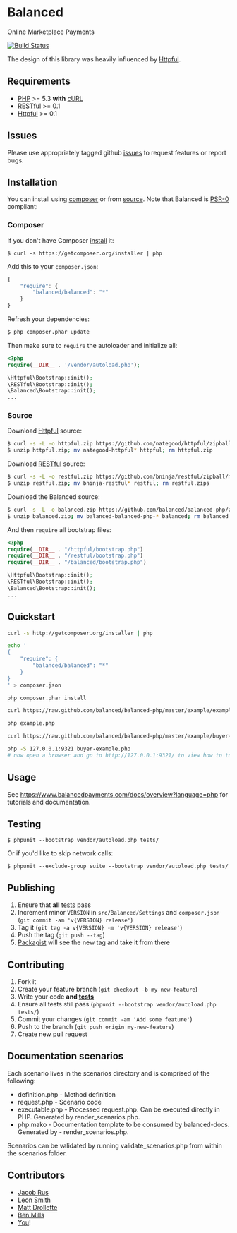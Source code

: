 # Balanced

Online Marketplace Payments

[![Build Status](https://secure.travis-ci.org/balanced/balanced-php.png)](http://travis-ci.org/balanced/balanced-php)

The design of this library was heavily influenced by [Httpful](https://github.com/nategood/httpful).

## Requirements

- [PHP](http://www.php.net) >= 5.3 **with** [cURL](http://www.php.net/manual/en/curl.installation.php)
- [RESTful](https://github.com/bninja/restful) >= 0.1
- [Httpful](https://github.com/nategood/httpful) >= 0.1

## Issues

Please use appropriately tagged github [issues](https://github.com/balanced/balanced-php/issues) to request features or report bugs.

## Installation

You can install using [composer](#composer) or from [source](#source). Note that Balanced is [PSR-0](https://github.com/php-fig/fig-standards/blob/master/accepted/PSR-0.md) compliant:

### Composer

If you don't have Composer [install](http://getcomposer.org/doc/00-intro.md#installation) it:

    $ curl -s https://getcomposer.org/installer | php

Add this to your `composer.json`:

```javascript
{
    "require": {
        "balanced/balanced": "*"
    }
}
```

Refresh your dependencies:

```bash
$ php composer.phar update
```


Then make sure to `require` the autoloader and initialize all:

```php
<?php
require(__DIR__ . '/vendor/autoload.php');

\Httpful\Bootstrap::init();
\RESTful\Bootstrap::init();
\Balanced\Bootstrap::init();
...
```

### Source

Download [Httpful](https://github.com/nategood/httpful) source:

```bash
$ curl -s -L -o httpful.zip https://github.com/nategood/httpful/zipball/master;
$ unzip httpful.zip; mv nategood-httpful* httpful; rm httpful.zip
```

Download [RESTful](https://github.com/bninja/restful) source:

```bash
$ curl -s -L -o restful.zip https://github.com/bninja/restful/zipball/master;
$ unzip restful.zip; mv bninja-restful* restful; rm restful.zips
```

Download the Balanced source:

```bash
$ curl -s -L -o balanced.zip https://github.com/balanced/balanced-php/zipball/master
$ unzip balanced.zip; mv balanced-balanced-php-* balanced; rm balanced.zip
```


And then `require` all bootstrap files:

```php
<?php
require(__DIR__ . "/httpful/bootstrap.php")
require(__DIR__ . "/restful/bootstrap.php")
require(__DIR__ . "/balanced/bootstrap.php")

\Httpful\Bootstrap::init();
\RESTful\Bootstrap::init();
\Balanced\Bootstrap::init();
...
```

## Quickstart

```bash
curl -s http://getcomposer.org/installer | php

echo '
{
    "require": {
        "balanced/balanced": "*"
    }
}
' > composer.json

php composer.phar install

curl https://raw.github.com/balanced/balanced-php/master/example/example.php > example.php

php example.php

curl https://raw.github.com/balanced/balanced-php/master/example/buyer-example.php > buyer-example.php

php -S 127.0.0.1:9321 buyer-example.php
# now open a browser and go to http://127.0.0.1:9321/ to view how to tokenize cards and add to a buyer
```

## Usage

See https://www.balancedpayments.com/docs/overview?language=php for tutorials and documentation.

## Testing

    $ phpunit --bootstrap vendor/autoload.php tests/

Or if you'd like to skip network calls:

    $ phpunit --exclude-group suite --bootstrap vendor/autoload.php tests/

## Publishing

1. Ensure that **all** [tests](#testing) pass
2. Increment minor `VERSION` in `src/Balanced/Settings` and `composer.json` (`git commit -am 'v{VERSION} release'`)
3. Tag it (`git tag -a v{VERSION} -m 'v{VERSION} release'`)
4. Push the tag (`git push --tag`)
5. [Packagist](http://packagist.org/packages/balanced/balanced) will see the new tag and take it from there

## Contributing

1. Fork it
2. Create your feature branch (`git checkout -b my-new-feature`)
3. Write your code **and [tests](#testing)**
4. Ensure all tests still pass (`phpunit --bootstrap vendor/autoload.php tests/`)
5. Commit your changes (`git commit -am 'Add some feature'`)
6. Push to the branch (`git push origin my-new-feature`)
7. Create new pull request

## Documentation scenarios

Each scenario lives in the scenarios directory and is comprised of the following:

- definition.php - Method definition
- request.php - Scenario code
- executable.php - Processed request.php. Can be executed directly in PHP. Generated by render_scenarios.php.
- php.mako - Documentation template to be consumed by balanced-docs. Generated by - render_scenarios.php.

Scenarios can be validated by running validate_scenarios.php from within the scenarios folder.



## Contributors

* [Jacob Rus](https://github.com/jrus)
* [Leon Smith](https://github.com/leonsmith)
* [Matt Drollette](https://github.com/MDrollette)
* [Ben Mills](https://github.com/remear)
* [You](https://github.com/balanced/balanced-php/issues)!
